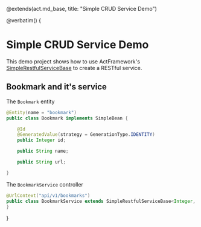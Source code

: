 @extends(act.md_base, title: "Simple CRUD Service Demo")

@verbatim() {

# Simple CRUD Service Demo

This demo project shows how to use ActFramework's 
[SimpleRestfulServiceBase](https://github.com/actframework/actframework/blob/master/src/main/java/act/app/util/SimpleRestfulServiceBase.java)
to create a RESTful service.

## Bookmark and it's service

The `Bookmark` entity

```java
@Entity(name = "bookmark")
public class Bookmark implements SimpleBean {

    @Id
    @GeneratedValue(strategy = GenerationType.IDENTITY)
    public Integer id;

    public String name;

    public String url;

}
```

The `BookmarkService` controller

```java
@UrlContext("api/v1/bookmarks")
public class BookmarkService extends SimpleRestfulServiceBase<Integer, Bookmark, JPADao<Integer, Bookmark>> {
}
```

}